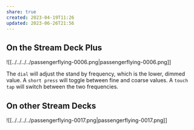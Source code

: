 ```yaml
---
share: true
created: 2023-04-19T11:26
updated: 2023-06-26T21:56
---
```

## On the Stream Deck Plus
![[../../../../passengerflying-0006.png|passengerflying-0006.png]]

The `dial` will adjust the stand by frequency, which is the lower, dimmed value. A `short press` will toggle between fine and coarse values. A `touch tap` will switch between the two frequencies.

## On other Stream Decks
![[../../../../passengerflying-0017.png|passengerflying-0017.png]]